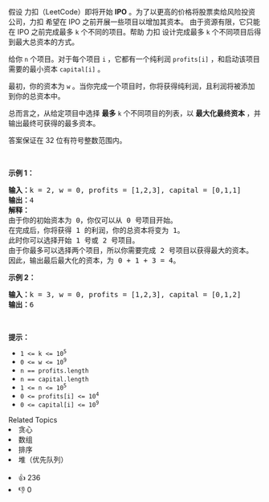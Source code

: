 <p>假设 力扣（LeetCode）即将开始 <strong>IPO</strong> 。为了以更高的价格将股票卖给风险投资公司，力扣 希望在 IPO 之前开展一些项目以增加其资本。 由于资源有限，它只能在 IPO 之前完成最多 <code>k</code> 个不同的项目。帮助 力扣 设计完成最多 <code>k</code> 个不同项目后得到最大总资本的方式。</p>

<p>给你 <code>n</code> 个项目。对于每个项目 <code>i</code><strong> </strong>，它都有一个纯利润 <code>profits[i]</code> ，和启动该项目需要的最小资本 <code>capital[i]</code> 。</p>

<p>最初，你的资本为 <code>w</code> 。当你完成一个项目时，你将获得纯利润，且利润将被添加到你的总资本中。</p>

<p>总而言之，从给定项目中选择 <strong>最多</strong> <code>k</code> 个不同项目的列表，以 <strong>最大化最终资本</strong> ，并输出最终可获得的最多资本。</p>

<p>答案保证在 32 位有符号整数范围内。</p>

<p>&nbsp;</p>

<p><strong>示例 1：</strong></p>

<pre>
<strong>输入：</strong>k = 2, w = 0, profits = [1,2,3], capital = [0,1,1]
<strong>输出：</strong>4
<strong>解释：
</strong>由于你的初始资本为 0，你仅可以从 0 号项目开始。
在完成后，你将获得 1 的利润，你的总资本将变为 1。
此时你可以选择开始 1 号或 2 号项目。
由于你最多可以选择两个项目，所以你需要完成 2 号项目以获得最大的资本。
因此，输出最后最大化的资本，为 0 + 1 + 3 = 4。
</pre>

<p><strong>示例 2：</strong></p>

<pre>
<strong>输入：</strong>k = 3, w = 0, profits = [1,2,3], capital = [0,1,2]
<strong>输出：</strong>6
</pre>

<p>&nbsp;</p>

<p><strong>提示：</strong></p>

<ul>
	<li><code>1 &lt;= k &lt;= 10<sup>5</sup></code></li>
	<li><code>0 &lt;= w &lt;= 10<sup>9</sup></code></li>
	<li><code>n == profits.length</code></li>
	<li><code>n == capital.length</code></li>
	<li><code>1 &lt;= n &lt;= 10<sup>5</sup></code></li>
	<li><code>0 &lt;= profits[i] &lt;= 10<sup>4</sup></code></li>
	<li><code>0 &lt;= capital[i] &lt;= 10<sup>9</sup></code></li>
</ul>
<div><div>Related Topics</div><div><li>贪心</li><li>数组</li><li>排序</li><li>堆（优先队列）</li></div></div><br><div><li>👍 236</li><li>👎 0</li></div>